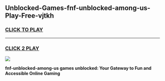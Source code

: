 
## Unblocked-Games-fnf-unblocked-among-us-Play-Free-vjtkh
<h3>
<a href="https://premium76.site?title=fnf-unblocked-among-us&ref=20M">CLICK TO PLAY</a></h3>
<hr>

<h3>
<a href="https://premium76.site?title=fnf-unblocked-among-us&ref=20M">CLICK 2 PLAY</a>
  
</h3>

<a href="https://premium76.site?title=fnf-unblocked-among-us&ref=19M"><img src="https://clearcache.store/games.png"></a>


**fnf-unblocked-among-us games unblocked: Your Gateway to Fun and Accessible Online Gaming**
